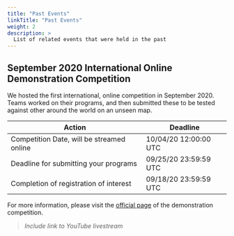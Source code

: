 ```yaml
---
title: "Past Events"
linkTitle: "Past Events"
weight: 2
description: >
  List of related events that were held in the past
---
```


## September 2020 International Online Demonstration Competition

We hosted the first international, online competition in September 2020. Teams worked on their programs, and then submitted these to be tested against other around the world on an unseen map.

|Action|Deadline|
|------|--------|
|Competition Date, will be streamed online|10/04/20 12:00:00 UTC|
|Deadline for submitting your programs|	09/25/20 23:59:59 UTC|
|Completion of registration of interest| 	09/18/20 23:59:59 UTC|

For more information, please visit the [official page](https://rescue.rcj.cloud/events/2020/simulation/index.html) of the demonstration competition.

> *Include link to YouTube livestream*